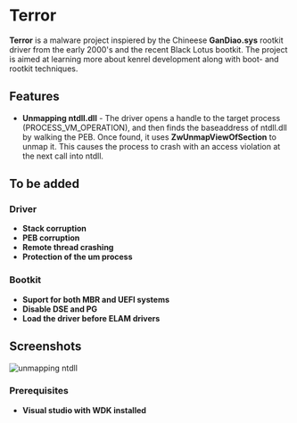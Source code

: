 # Terror


**Terror** is a malware project inspiered by the Chineese **GanDiao.sys** rootkit driver from the early 2000's and the recent Black Lotus bootkit. The project is aimed at learning more about kenrel development along with boot- and rootkit techniques.  

## Features
- **Unmapping ntdll.dll** - The driver opens a handle to the target process (PROCESS_VM_OPERATION), and then finds the baseaddress of ntdll.dll by walking the PEB. Once found, it uses **ZwUnmapViewOfSection** to unmap it. This causes the process to crash with an access violation at the next call into ntdll.
 


## To be added
### Driver
- **Stack corruption**
- **PEB corruption**
- **Remote thread crashing**
- **Protection of the um process**

### Bootkit
- **Suport for both MBR and UEFI systems**
- **Disable DSE and PG**
- **Load the driver before ELAM drivers**


## Screenshots
![unmapping ntdll](https://github.com/user-attachments/assets/214ae143-ace5-43dc-b786-ebf5af87ed6f)

### Prerequisites
- **Visual studio with WDK installed**
